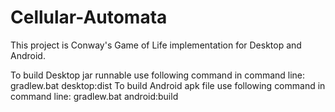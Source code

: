 # Cellular-Automata
This project is Conway's Game of Life implementation for Desktop and Android.

To build Desktop jar runnable use following command in command line: gradlew.bat desktop:dist
To build Android apk file use following command in command line: gradlew.bat android:build
